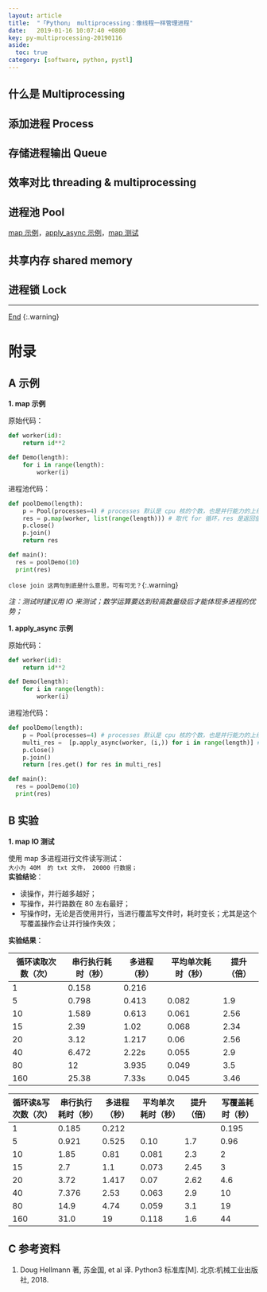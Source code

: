 ```yaml
---
layout: article
title:  "「Python」 multiprocessing：像线程一样管理进程"
date:   2019-01-16 10:07:40 +0800
key: py-multiprocessing-20190116
aside:
  toc: true
category: [software, python, pystl]
---
```

<span id='head'></span>  

## 什么是 Multiprocessing
## 添加进程 Process
## 存储进程输出 Queue
## 效率对比 threading & multiprocessing
## 进程池 Pool
[map 示例](#map_code)，[apply_async 示例](#apply_async_code)，[map 测试](#map_test)  
## 共享内存 shared memory
## 进程锁 Lock


-------------------  
[End](#head)
{:.warning}  



# 附录
## A 示例

<span id="map_code">**1. map 示例**</span>  

原始代码：  

```python
def worker(id):
    return id**2

def Demo(length):
    for i in range(length):
        worker(i)
```

进程池代码：  

```python
def poolDemo(length):
    p = Pool(processes=4) # processes 默认是 cpu 核的个数，也是并行能力的上线；在上线范围内，核数越多，速度越快
    res = p.map(worker, list(range(length))) # 取代 for 循环，res 是返回值
    p.close()
    p.join()
    return res

def main():
  res = poolDemo(10)
  print(res)
```
`close join 这两句到底是什么意思，可有可无？`{:.warning}

*注：测试时建议用 IO 来测试；数学运算要达到较高数量级后才能体现多进程的优势；*  

<span id="apply_async_code">**1. apply_async 示例**</span>  

原始代码：  

```python
def worker(id):
    return id**2

def Demo(length):
    for i in range(length):
        worker(i)
```

进程池代码：  

```python
def poolDemo(length):
    p = Pool(processes=4) # processes 默认是 cpu 核的个数，也是并行能力的上线；在上线范围内，核数越多，速度越快
    multi_res =  [p.apply_async(worker, (i,)) for i in range(length)] # 取代 for 循环，res 是返回值
    p.close()
    p.join()
    return [res.get() for res in multi_res]

def main():
  res = poolDemo(10)
  print(res)
```

## B 实验

<span id="map_test">**1. map IO 测试**</span>  

使用 map 多进程进行文件读写测试：  
`大小为 40M  的 txt 文件， 20000 行数据；`  
**实验结论**：  
- 读操作，并行越多越好；   
- 写操作，并行路数在 80 左右最好；  
- 写操作时，无论是否使用并行，当进行覆盖写文件时，耗时变长；尤其是这个写覆盖操作会让并行操作失效；  

**实验结果**：  

| 循环读取次数（次） |	串行执行耗时（秒）	|	多进程（秒） | 平均单次耗时（秒） |	提升（倍） |
|        ---      |        ---    |     ---   |   ---   |  --- |
| 1              |  0.158          |    0.216    |      |  |
| 5              |  0.798          |    0.413    |     0.082  | 	1.9      |
| 10             |  1.589          |    0.613    |     0.061  |	2.56     |
| 15             |  2.39           |    1.02     |     0.068  |	2.34     |
| 20             |  3.12           |    1.217    |     0.06 |	2.56     |
| 40             |  6.472          |    2.22s    |     0.055  |	2.9      |
| 80             |  12             |    3.935    |     0.049  |	3.5      |
| 160            |  25.38          |    7.33s    |     0.045  |	3.46     |

| 循环读&写次数（次） |	串行执行耗时（秒）	|	多进程（秒） | 平均单次耗时（秒） |	提升（倍） | **写覆盖**耗时（秒） |
|        ---      |        ---    |     ---   |   ---   |  --- | --- |
| 1       | 0.185       | 0.212	|			|       |       0.195  |
| 5       | 0.921       | 0.525	| 0.10   	| 1.7	 |      0.96   |
| 10      | 1.85        | 0.81		| 0.081     | 2.3    |      2      |
| 15      | 2.7        	| 1.1		| 0.073     | 2.45   |      3      |
| 20      | 3.72      	| 1.417	| 0.07  	| 2.62   |      4.6    |
| 40      | 7.376       | 2.53		| 0.063     | 2.9    |      10     |
| 80      | 14.9       	| 4.74		| 0.059     | 3.1    |      19     |
| 160     | 31.0        | 19	| 0.118     | 1.6    |      44     |



## C 参考资料
1. Doug Hellmann 著, 苏金国, et al 译. Python3 标准库[M]. 北京:机械工业出版社, 2018.
